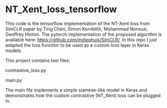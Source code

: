 # NT_Xent_loss_tensorflow

This code is the tensorflow implementation of the NT-Xent loss from SimCLR paper by Ting Chen, Simon Kornblith, Mohammad Norouzi, Geoffrey Hinton.
The pytorch implementation of the proposed algorithm is available here: https://github.com/mdiephuis/SimCLR/.
In this repo I just adapted the loss function to be used as a custom loss layer in Keras models.

This project contains two files:

contrastive_loss.py

main.py

The main file implements a simple siamese-like model in Keras and demonstrates how the custom contrastive (NT_Xent) loss can be plugged in.
